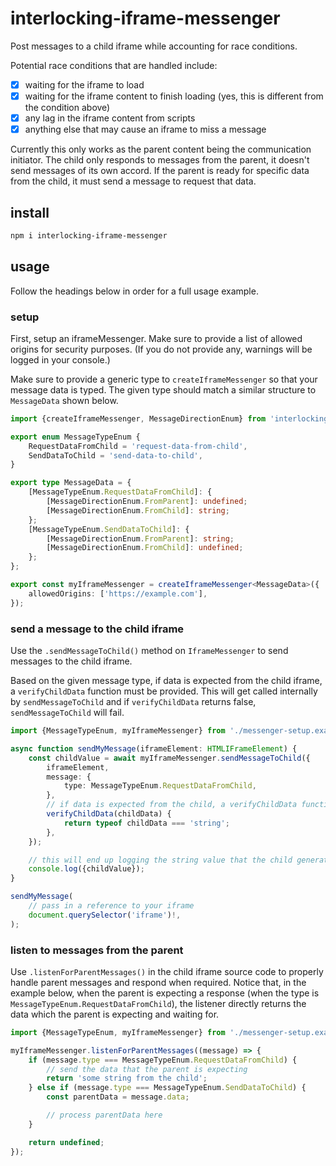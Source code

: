 # interlocking-iframe-messenger

Post messages to a child iframe while accounting for race conditions.

Potential race conditions that are handled include:

-   [x] waiting for the iframe to load
-   [x] waiting for the iframe content to finish loading (yes, this is different from the condition above)
-   [x] any lag in the iframe content from scripts
-   [x] anything else that may cause an iframe to miss a message

Currently this only works as the parent content being the communication initiator. The child only responds to messages from the parent, it doesn't send messages of its own accord. If the parent is ready for specific data from the child, it must send a message to request that data.

## install

```bash
npm i interlocking-iframe-messenger
```

## usage

Follow the headings below in order for a full usage example.

### setup

First, setup an iframeMessenger. Make sure to provide a list of allowed origins for security purposes. (If you do not provide any, warnings will be logged in your console.)

Make sure to provide a generic type to `createIframeMessenger` so that your message data is typed. The given type should match a similar structure to `MessageData` shown below.

<!-- example-link: src/demo/readme-examples/messenger-setup.example.ts -->

```TypeScript
import {createIframeMessenger, MessageDirectionEnum} from 'interlocking-iframe-messenger';

export enum MessageTypeEnum {
    RequestDataFromChild = 'request-data-from-child',
    SendDataToChild = 'send-data-to-child',
}

export type MessageData = {
    [MessageTypeEnum.RequestDataFromChild]: {
        [MessageDirectionEnum.FromParent]: undefined;
        [MessageDirectionEnum.FromChild]: string;
    };
    [MessageTypeEnum.SendDataToChild]: {
        [MessageDirectionEnum.FromParent]: string;
        [MessageDirectionEnum.FromChild]: undefined;
    };
};

export const myIframeMessenger = createIframeMessenger<MessageData>({
    allowedOrigins: ['https://example.com'],
});
```

### send a message to the child iframe

Use the `.sendMessageToChild()` method on `IframeMessenger` to send messages to the child iframe.

Based on the given message type, if data is expected from the child iframe, a `verifyChildData` function must be provided. This will get called internally by `sendMessageToChild` and if `verifyChildData` returns false, `sendMessageToChild` will fail.

<!-- example-link: src/demo/readme-examples/parent-send-message.example.ts -->

```TypeScript
import {MessageTypeEnum, myIframeMessenger} from './messenger-setup.example';

async function sendMyMessage(iframeElement: HTMLIFrameElement) {
    const childValue = await myIframeMessenger.sendMessageToChild({
        iframeElement,
        message: {
            type: MessageTypeEnum.RequestDataFromChild,
        },
        // if data is expected from the child, a verifyChildData function must be provided
        verifyChildData(childData) {
            return typeof childData === 'string';
        },
    });

    // this will end up logging the string value that the child generated
    console.log({childValue});
}

sendMyMessage(
    // pass in a reference to your iframe
    document.querySelector('iframe')!,
);
```

### listen to messages from the parent

Use `.listenForParentMessages()` in the child iframe source code to properly handle parent messages and respond when required. Notice that, in the example below, when the parent is expecting a response (when the type is `MessageTypeEnum.RequestDataFromChild`), the listener directly returns the data which the parent is expecting and waiting for.

<!-- example-link: src/demo/readme-examples/child-listen-to-messages.example.ts -->

```TypeScript
import {MessageTypeEnum, myIframeMessenger} from './messenger-setup.example';

myIframeMessenger.listenForParentMessages((message) => {
    if (message.type === MessageTypeEnum.RequestDataFromChild) {
        // send the data that the parent is expecting
        return 'some string from the child';
    } else if (message.type === MessageTypeEnum.SendDataToChild) {
        const parentData = message.data;

        // process parentData here
    }

    return undefined;
});
```
